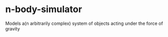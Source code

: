 # n-body-simulator
Models a(n arbitrarily complex) system of objects acting under the force of gravity
